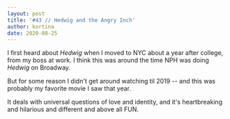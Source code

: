 ```yaml
---
layout: post
title: '#43 // Hedwig and the Angry Inch'
author: kortina
date: 2020-08-25
---
```


I first heard about _Hedwig_ when I moved to NYC about a year after college, from my boss at work. I think this was around the time NPH was doing _Hedwig_ on Broadway.

But for some reason I didn't get around watching til 2019 -- and this was probably my favorite movie I saw that year.

It deals with universal questions of love and identity, and it's heartbreaking and hilarious and different and above all FUN.
